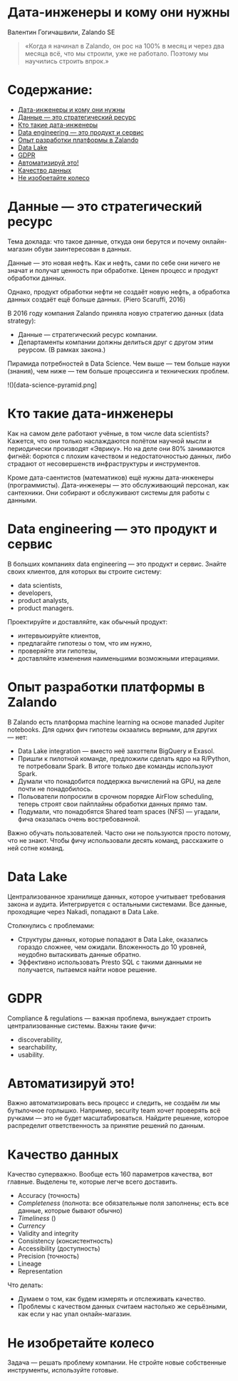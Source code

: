 # Дата-инженеры и кому они нужны

Валентин Гогичашвили, Zalando SE

> «Когда я начинал в Zalando, он рос на 100% в месяц и через два месяца всё, что мы строили, уже не работало. Поэтому мы научились строить впрок.»

# Содержание:

<!-- START doctoc generated TOC please keep comment here to allow auto update -->
<!-- DON'T EDIT THIS SECTION, INSTEAD RE-RUN doctoc TO UPDATE -->

- [Дата-инженеры и кому они нужны](#%D0%B4%D0%B0%D1%82%D0%B0-%D0%B8%D0%BD%D0%B6%D0%B5%D0%BD%D0%B5%D1%80%D1%8B-%D0%B8-%D0%BA%D0%BE%D0%BC%D1%83-%D0%BE%D0%BD%D0%B8-%D0%BD%D1%83%D0%B6%D0%BD%D1%8B)
- [Данные — это стратегический ресурс](#%D0%B4%D0%B0%D0%BD%D0%BD%D1%8B%D0%B5-%C2%A0%D1%8D%D1%82%D0%BE-%D1%81%D1%82%D1%80%D0%B0%D1%82%D0%B5%D0%B3%D0%B8%D1%87%D0%B5%D1%81%D0%BA%D0%B8%D0%B9-%D1%80%D0%B5%D1%81%D1%83%D1%80%D1%81)
- [Кто такие дата-инженеры](#%D0%BA%D1%82%D0%BE-%D1%82%D0%B0%D0%BA%D0%B8%D0%B5-%D0%B4%D0%B0%D1%82%D0%B0-%D0%B8%D0%BD%D0%B6%D0%B5%D0%BD%D0%B5%D1%80%D1%8B)
- [Data engineering — это продукт и сервис](#data-engineering--%D1%8D%D1%82%D0%BE-%D0%BF%D1%80%D0%BE%D0%B4%D1%83%D0%BA%D1%82-%D0%B8-%D1%81%D0%B5%D1%80%D0%B2%D0%B8%D1%81)
- [Опыт разработки платформы в Zalando](#%D0%BE%D0%BF%D1%8B%D1%82-%D1%80%D0%B0%D0%B7%D1%80%D0%B0%D0%B1%D0%BE%D1%82%D0%BA%D0%B8-%D0%BF%D0%BB%D0%B0%D1%82%D1%84%D0%BE%D1%80%D0%BC%D1%8B-%D0%B2-zalando)
- [Data Lake](#data-lake)
- [GDPR](#gdpr)
- [Автоматизируй это!](#%D0%B0%D0%B2%D1%82%D0%BE%D0%BC%D0%B0%D1%82%D0%B8%D0%B7%D0%B8%D1%80%D1%83%D0%B9-%D1%8D%D1%82%D0%BE)
- [Качество данных](#%D0%BA%D0%B0%D1%87%D0%B5%D1%81%D1%82%D0%B2%D0%BE-%D0%B4%D0%B0%D0%BD%D0%BD%D1%8B%D1%85)
- [Не изобретайте колесо](#%D0%BD%D0%B5-%D0%B8%D0%B7%D0%BE%D0%B1%D1%80%D0%B5%D1%82%D0%B0%D0%B9%D1%82%D0%B5-%D0%BA%D0%BE%D0%BB%D0%B5%D1%81%D0%BE)

<!-- END doctoc generated TOC please keep comment here to allow auto update -->

# Данные — это стратегический ресурс

Тема доклада: что такое данные, откуда они берутся и почему онлайн-магазин обуви заинтересован в данных.

Данные — это новая нефть. Как и нефть, сами по себе они ничего не значат и получат ценность при обработке. Ценен процесс и продукт обработки данных.

Однако, продукт обработки нефти не создаёт новую нефть, а обработка данных создаёт ещё больше данных. (Piero Scaruffi, 2016)

В 2016 году компания Zalando приняла новую стратегию данных (data strategy):

*   Данные — стратегический ресурс компании.
*   Департаменты компании должны делиться друг с другом этим реурсом. (В рамках закона.)

Пирамида потребностей в Data Science. Чем выше — тем больше науки (знания), чем ниже — тем больше процессинга и технических проблем. 

!()[data-science-pyramid.png] 

# Кто такие дата-инженеры

Как на самом деле работают учёные, в том числе data scientists? Кажется, что они только наслаждаются полётом научной мысли и периодически производят «Эврику». Но на деле они 80% занимаются фигнёй: борются с плохим качеством и недостаточностью данных, либо страдают от несовершенств инфраструктуры и инструментов.

Кроме дата-саентистов (математиков) ещё нужны дата-инженеры (программисты). Дата-инженеры — это обслуживающий персонал, как сантехники. Они собирают и обслуживают системы для работы с данными.

# Data engineering — это продукт и сервис

В больших компаниях data engineering — это продукт и сервис. Знайте своих клиентов, для которых вы строите систему:

*   data scientists,
*   developers, 
*   product analysts,
*   product managers.

Проектируйте и доставляйте, как обычный продукт:

*   интервьюируйте клиентов,
*   предлагайте гипотезы о том, что им нужно,
*   проверяйте эти гипотезы,
*   доставляйте изменения наименьшими возможными итерациями.

# Опыт разработки платформы в Zalando

В Zalando есть платформа machine learning на основе manaded Jupiter notebooks. Для одних фич гипотезы окзаались верными, для других — нет: 

* Data Lake integration — вместо неё захоттели BigQuery и Exasol.
* Пришли к пилотной команде, предложили сделать ядро на R/Python, те потребовали Spark. В итоге только две команды используют Spark.
* Думали что понадобится поддержка вычислений на GPU, на деле почти не понадобилось.
* Польователи попросили в срочном порядке AirFlow scheduling, теперь строят свои пайплайны обработки данных прямо там.
* Подумали, что понадобятся Shared team spaces (NFS) — угадали, фича оказалась очень востребованной. 

Важно обучать пользователей. Часто они не пользуются просто потому, что не знают. Чтобы фичу использовали десять команд, расскажите о ней сотне команд.

# Data Lake

Централизованное хранилище данных, которое учитывает требования закона и аудита. Интегрируется с остальными системами. Все данные, проходящие через Nakadi, попадают в Data Lake.

Столкнулись с проблемами:

* Структуры данных, которые попадают в Data Lake, оказались гораздо сложнее, чем ожидали. Вложенность до 10 уровней, неудобно вытаскивать данные обратно.
* Эффективно использовать Presto SQL с такими данными не получается, пытаемся найти новое решение.

# GDPR

Compliance & regulations — важная проблема, вынуждает строить централизованные системы. Важны такие фичи:

*   discoverability,
*   searchability,
*   usability.

# Автоматизируй это!

Важно автоматизировать весь процесс и следить, не создаём ли мы бутылочное горлышко. Например, security team хочет проверять всё ручками — это не будет масштабироваться. Найдите решение, которое распределит ответственность за принятие решений по данным.

# Качество данных

Качество суперважно. Вообще есть 160 параметров качества, вот главные. Выделены те, которые легче всего доставить.

* Аccuracy (точность)
* *Completeness* (полнота: все обязательные поля заполнены; есть все данные, которые бывают обычно)
* *Timeliness* ()
* *Currency*
* Validity and integrity
* Consistency (консистентность)
* Accessibility (доступность)
* Precision (точность)
* Lineage
* Representation

Что делать:

*   Думаем о том, как будем измерять и отслеживать качество.
*   Проблемы с качеством данных считаем настолько же серьёзными, как если у нас упал онлайн-магазин.

# Не изобретайте колесо

Задача — решать проблему компании. Не стройте новые собственные инструменты, используйте готовые.
